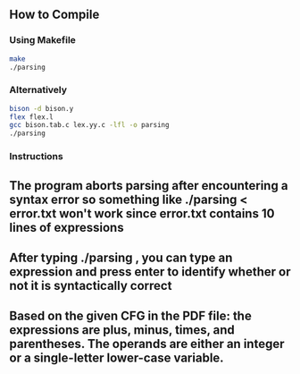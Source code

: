 ## How to Compile


### Using Makefile

```bash
make
./parsing
```

### Alternatively

```bash
bison -d bison.y
flex flex.l
gcc bison.tab.c lex.yy.c -lfl -o parsing
./parsing
```

### Instructions

## The program aborts parsing after encountering a syntax error so something like ./parsing < error.txt won't work since error.txt contains 10 lines of expressions
## After typing ./parsing , you can type an expression and press enter to identify whether or not it is syntactically correct
## Based on the given CFG in the PDF file: the expressions are plus, minus, times, and parentheses. The operands are either an integer or a single-letter lower-case variable.

